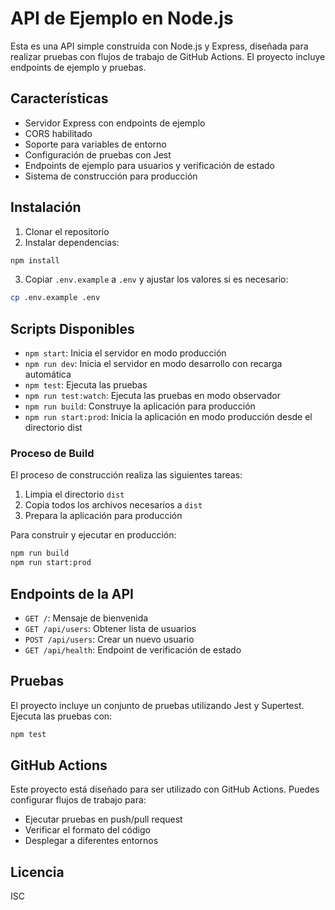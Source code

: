 # API de Ejemplo en Node.js

Esta es una API simple construida con Node.js y Express, diseñada para realizar pruebas con flujos de trabajo de GitHub Actions. El proyecto incluye endpoints de ejemplo y pruebas.

## Características

- Servidor Express con endpoints de ejemplo
- CORS habilitado
- Soporte para variables de entorno
- Configuración de pruebas con Jest
- Endpoints de ejemplo para usuarios y verificación de estado
- Sistema de construcción para producción

## Instalación

1. Clonar el repositorio
2. Instalar dependencias:
```bash
npm install
```
3. Copiar `.env.example` a `.env` y ajustar los valores si es necesario:
```bash
cp .env.example .env
```

## Scripts Disponibles

- `npm start`: Inicia el servidor en modo producción
- `npm run dev`: Inicia el servidor en modo desarrollo con recarga automática
- `npm test`: Ejecuta las pruebas
- `npm run test:watch`: Ejecuta las pruebas en modo observador
- `npm run build`: Construye la aplicación para producción
- `npm run start:prod`: Inicia la aplicación en modo producción desde el directorio dist

### Proceso de Build

El proceso de construcción realiza las siguientes tareas:
1. Limpia el directorio `dist`
2. Copia todos los archivos necesarios a `dist`
3. Prepara la aplicación para producción

Para construir y ejecutar en producción:
```bash
npm run build
npm run start:prod
```

## Endpoints de la API

- `GET /`: Mensaje de bienvenida
- `GET /api/users`: Obtener lista de usuarios
- `POST /api/users`: Crear un nuevo usuario
- `GET /api/health`: Endpoint de verificación de estado

## Pruebas

El proyecto incluye un conjunto de pruebas utilizando Jest y Supertest. Ejecuta las pruebas con:

```bash
npm test
```

## GitHub Actions

Este proyecto está diseñado para ser utilizado con GitHub Actions. Puedes configurar flujos de trabajo para:

- Ejecutar pruebas en push/pull request
- Verificar el formato del código
- Desplegar a diferentes entornos

## Licencia

ISC 